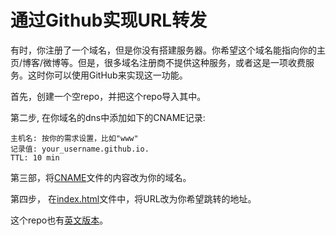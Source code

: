 # 通过Github实现URL转发
有时，你注册了一个域名，但是你没有搭建服务器。你希望这个域名能指向你的主页/博客/微博等。但是，很多域名注册商不提供这种服务，或者这是一项收费服务。这时你可以使用GitHub来实现这一功能。

首先，创建一个空repo，并把这个repo导入其中。

第二步, 在你域名的dns中添加如下的CNAME记录:
```
主机名: 按你的需求设置，比如"www"
记录值: your_username.github.io.
TTL: 10 min
```

第三部，将[CNAME](./CNAME)文件的内容改为你的域名。

第四步， 在[index.html](./index.html)文件中，将URL改为你希望跳转的地址。

这个repo也有[英文版本](https://github.com/y2l/URL-Redirect/)。
